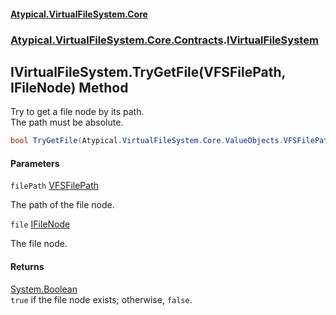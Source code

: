 #### [Atypical.VirtualFileSystem.Core](Atypical.VirtualFileSystem.Core.md 'Atypical.VirtualFileSystem.Core')
### [Atypical.VirtualFileSystem.Core.Contracts](Atypical.VirtualFileSystem.Core.Contracts.md 'Atypical.VirtualFileSystem.Core.Contracts').[IVirtualFileSystem](Atypical.VirtualFileSystem.Core.Contracts.IVirtualFileSystem.md 'Atypical.VirtualFileSystem.Core.Contracts.IVirtualFileSystem')

## IVirtualFileSystem.TryGetFile(VFSFilePath, IFileNode) Method

Try to get a file node by its path.  
The path must be absolute.

```csharp
bool TryGetFile(Atypical.VirtualFileSystem.Core.ValueObjects.VFSFilePath filePath, out Atypical.VirtualFileSystem.Core.Contracts.IFileNode? file);
```
#### Parameters

<a name='Atypical.VirtualFileSystem.Core.Contracts.IVirtualFileSystem.TryGetFile(Atypical.VirtualFileSystem.Core.ValueObjects.VFSFilePath,Atypical.VirtualFileSystem.Core.Contracts.IFileNode).filePath'></a>

`filePath` [VFSFilePath](Atypical.VirtualFileSystem.Core.ValueObjects.VFSFilePath.md 'Atypical.VirtualFileSystem.Core.ValueObjects.VFSFilePath')

The path of the file node.

<a name='Atypical.VirtualFileSystem.Core.Contracts.IVirtualFileSystem.TryGetFile(Atypical.VirtualFileSystem.Core.ValueObjects.VFSFilePath,Atypical.VirtualFileSystem.Core.Contracts.IFileNode).file'></a>

`file` [IFileNode](Atypical.VirtualFileSystem.Core.Contracts.IFileNode.md 'Atypical.VirtualFileSystem.Core.Contracts.IFileNode')

The file node.

#### Returns
[System.Boolean](https://docs.microsoft.com/en-us/dotnet/api/System.Boolean 'System.Boolean')  
`true` if the file node exists; otherwise, `false`.